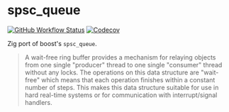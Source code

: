 # spsc_queue

[![GitHub Workflow Status](https://img.shields.io/github/actions/workflow/status/maolonglong/spsc_queue/zig.yml?label=ci)](https://github.com/maolonglong/spsc_queue/actions/workflows/zig.yml)
[![Codecov](https://img.shields.io/codecov/c/github/maolonglong/spsc_queue/main?logo=codecov)](https://codecov.io/gh/maolonglong/spsc_queue)

Zig port of boost's `spsc_queue`.

> A wait-free ring buffer provides a mechanism for relaying objects from one single "producer" thread to one single "consumer" thread without any locks. The operations on this data structure are "wait-free" which means that each operation finishes within a constant number of steps. This makes this data structure suitable for use in hard real-time systems or for communication with interrupt/signal handlers.
